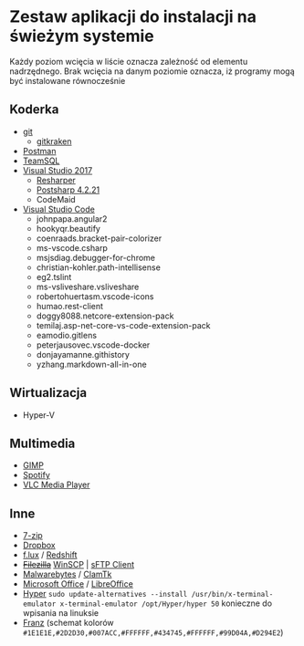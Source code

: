 # Zestaw aplikacji do instalacji na świeżym systemie
Każdy poziom wcięcia w liście oznacza zależność od elementu nadrzędnego. Brak wcięcia na danym poziomie oznacza, iż programy mogą być instalowane równocześnie
## Koderka
* [git](https://git-scm.com/)
  * [gitkraken](https://www.gitkraken.com/)
* [Postman](https://www.getpostman.com/apps)
* [TeamSQL](https://teamsql.io/download)
* [Visual Studio 2017](https://visualstudio.microsoft.com/pl/downloads/)
  * [Resharper](https://www.jetbrains.com/resharper/)
  * [Postsharp 4.2.21](https://www.postsharp.net/downloads/postsharp-4.2/v4.2.21/PostSharp-4.2.21.exe)
  * CodeMaid
* [Visual Studio Code](https://code.visualstudio.com/)
  * johnpapa.angular2
  * hookyqr.beautify
  * coenraads.bracket-pair-colorizer
  * ms-vscode.csharp
  * msjsdiag.debugger-for-chrome
  * christian-kohler.path-intellisense
  * eg2.tslint
  * ms-vsliveshare.vsliveshare
  * robertohuertasm.vscode-icons
  * humao.rest-client
  * doggy8088.netcore-extension-pack
  * temilaj.asp-net-core-vs-code-extension-pack
  * eamodio.gitlens
  * peterjausovec.vscode-docker
  * donjayamanne.githistory
  * yzhang.markdown-all-in-one

## Wirtualizacja
* Hyper-V

## Multimedia
* [GIMP](https://www.gimp.org/downloads/)
* [Spotify](https://www.spotify.com/pl/)
* [VLC Media Player](https://www.videolan.org/vlc/download-windows.html)

## Inne
* [7-zip](https://www.7-zip.org/)
* [Dropbox](https://www.dropbox.com/install)
* [f.lux](https://justgetflux.com/) / [Redshift](http://jonls.dk/redshift/)
* ~~[Filezilla](https://filezilla-project.org/download.php?type=client)~~ [WinSCP](https://winscp.net/eng/docs/lang:pl) | [sFTP Client](https://www.sftpclient.io/eu)
* [Malwarebytes](https://pl.malwarebytes.com/) / [ClamTk](https://sourceforge.net/projects/clamtk/)
* [Microsoft Office](https://www.office.com/) / [LibreOffice](https://pl.libreoffice.org/)
* [Hyper](https://hyper.is/) `sudo update-alternatives --install /usr/bin/x-terminal-emulator x-terminal-emulator /opt/Hyper/hyper 50` konieczne do wpisania na linuksie
* [Franz](https://meetfranz.com/) (schemat kolorów `#1E1E1E,#2D2D30,#007ACC,#FFFFFF,#434745,#FFFFFF,#99D04A,#D294E2`)
